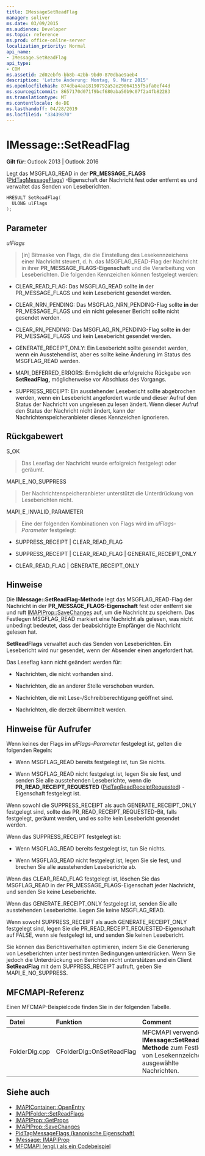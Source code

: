 ```yaml
---
title: IMessageSetReadFlag
manager: soliver
ms.date: 03/09/2015
ms.audience: Developer
ms.topic: reference
ms.prod: office-online-server
localization_priority: Normal
api_name:
- IMessage.SetReadFlag
api_type:
- COM
ms.assetid: 2d02ebf6-bb8b-42bb-9bd0-870dbae9aeb4
description: 'Letzte Änderung: Montag, 9. März 2015'
ms.openlocfilehash: 874dba4aa18190792a52e29064155f5afa0ef44d
ms.sourcegitcommit: 8657170d071f9bcf680aba50b9c07f2a4fb82283
ms.translationtype: MT
ms.contentlocale: de-DE
ms.lasthandoff: 04/28/2019
ms.locfileid: "33439870"
---
```

# <a name="imessagesetreadflag"></a>IMessage::SetReadFlag

**Gilt für**: Outlook 2013 | Outlook 2016 
  
Legt das MSGFLAG_READ in der **PR_MESSAGE_FLAGS** ([PidTagMessageFlags](pidtagmessageflags-canonical-property.md)) -Eigenschaft der Nachricht fest oder entfernt es und verwaltet das Senden von Leseberichten.
  
```cpp
HRESULT SetReadFlag(
  ULONG ulFlags
);
```

## <a name="parameters"></a>Parameter

_ulFlags_
  
> [in] Bitmaske von Flags, die die Einstellung des Lesekennzeichens einer Nachricht steuert, d. h. das MSGFLAG_READ-Flag der Nachricht in ihrer **PR_MESSAGE_FLAGS-Eigenschaft** und die Verarbeitung von Leseberichten. Die folgenden Kennzeichen können festgelegt werden: 
    
  - CLEAR_READ_FLAG: Das MSGFLAG_READ sollte **in** der PR_MESSAGE_FLAGS und kein Lesebericht gesendet werden. 
      
  - CLEAR_NRN_PENDING: Das MSGFLAG_NRN_PENDING-Flag sollte **in** der PR_MESSAGE_FLAGS und ein nicht gelesener Bericht sollte nicht gesendet werden. 
      
  - CLEAR_RN_PENDING: Das MSGFLAG_RN_PENDING-Flag sollte **in** der PR_MESSAGE_FLAGS und kein Lesebericht gesendet werden. 
      
  - GENERATE_RECEIPT_ONLY: Ein Lesebericht sollte gesendet werden, wenn ein Ausstehend ist, aber es sollte keine Änderung im Status des MSGFLAG_READ werden.
      
  - MAPI_DEFERRED_ERRORS: Ermöglicht die erfolgreiche Rückgabe von **SetReadFlag,** möglicherweise vor Abschluss des Vorgangs. 
      
  - SUPPRESS_RECEIPT: Ein ausstehender Lesebericht sollte abgebrochen werden, wenn ein Lesebericht angefordert wurde und dieser Aufruf den Status der Nachricht von ungelesen zu lesen ändert. Wenn dieser Aufruf den Status der Nachricht nicht ändert, kann der Nachrichtenspeicheranbieter dieses Kennzeichen ignorieren.
    
## <a name="return-value"></a>Rückgabewert

S_OK 
  
> Das Leseflag der Nachricht wurde erfolgreich festgelegt oder geräumt.
    
MAPI_E_NO_SUPPRESS 
  
> Der Nachrichtenspeicheranbieter unterstützt die Unterdrückung von Leseberichten nicht.
    
MAPI_E_INVALID_PARAMETER 
  
> Eine der folgenden Kombinationen von Flags wird im  _ulFlags-Parameter_ festgelegt: 
    
   - SUPPRESS_RECEIPT | CLEAR_READ_FLAG 
    
   - SUPPRESS_RECEIPT | CLEAR_READ_FLAG | GENERATE_RECEIPT_ONLY
    
   - CLEAR_READ_FLAG | GENERATE_RECEIPT_ONLY
    
## <a name="remarks"></a>Hinweise

Die **IMessage::SetReadFlag-Methode** legt das MSGFLAG_READ-Flag der Nachricht in der **PR_MESSAGE_FLAGS-Eigenschaft** fest oder entfernt sie und ruft [IMAPIProp::SaveChanges](imapiprop-savechanges.md) auf, um die Nachricht zu speichern. Das Festlegen MSGFLAG_READ markiert eine Nachricht als gelesen, was nicht unbedingt bedeutet, dass der beabsichtigte Empfänger die Nachricht gelesen hat. 
  
**SetReadFlags** verwaltet auch das Senden von Leseberichten. Ein Lesebericht wird nur gesendet, wenn der Absender einen angefordert hat. 
  
Das Leseflag kann nicht geändert werden für:
  
- Nachrichten, die nicht vorhanden sind.
    
- Nachrichten, die an anderer Stelle verschoben wurden.
    
- Nachrichten, die mit Lese-/Schreibberechtigung geöffnet sind.
    
- Nachrichten, die derzeit übermittelt werden.
    
## <a name="notes-to-callers"></a>Hinweise für Aufrufer

Wenn keines der Flags im  _ulFlags-Parameter_ festgelegt ist, gelten die folgenden Regeln: 
  
- Wenn MSGFLAG_READ bereits festgelegt ist, tun Sie nichts.
    
- Wenn MSGFLAG_READ nicht festgelegt ist, legen Sie sie fest, und senden Sie alle ausstehenden Leseberichte, wenn die **PR_READ_RECEIPT_REQUESTED** ([PidTagReadReceiptRequested](pidtagreadreceiptrequested-canonical-property.md)) -Eigenschaft festgelegt ist.
    
Wenn sowohl die SUPPRESS_RECEIPT als auch GENERATE_RECEIPT_ONLY festgelegt sind, sollte das PR_READ_RECEIPT_REQUESTED-Bit, falls festgelegt, geräumt werden, und es sollte kein Lesebericht gesendet werden.
  
Wenn das SUPPRESS_RECEIPT festgelegt ist:
  
- Wenn MSGFLAG_READ bereits festgelegt ist, tun Sie nichts. 
    
- Wenn MSGFLAG_READ nicht festgelegt ist, legen Sie sie fest, und brechen Sie alle ausstehenden Leseberichte ab.
    
Wenn das CLEAR_READ_FLAG festgelegt ist, löschen Sie das MSGFLAG_READ in der  PR_MESSAGE_FLAGS-Eigenschaft jeder Nachricht, und senden Sie keine Leseberichte. 
  
Wenn das GENERATE_RECEIPT_ONLY festgelegt ist, senden Sie alle ausstehenden Leseberichte. Legen Sie keine MSGFLAG_READ.
  
Wenn sowohl SUPPRESS_RECEIPT als auch GENERATE_RECEIPT_ONLY festgelegt sind, legen Sie die PR_READ_RECEIPT_REQUESTED-Eigenschaft auf FALSE, wenn sie festgelegt ist, und senden Sie keinen Lesebericht.
  
Sie können das Berichtsverhalten optimieren, indem Sie die Generierung von Leseberichten unter bestimmten Bedingungen unterdrücken. Wenn Sie jedoch die Unterdrückung von Berichten nicht unterstützen und ein Client **SetReadFlag** mit dem SUPPRESS_RECEIPT aufruft, geben Sie MAPI_E_NO_SUPPRESS. 
  
## <a name="mfcmapi-reference"></a>MFCMAPI-Referenz

Einen MFCMAP-Beispielcode finden Sie in der folgenden Tabelle.
  
|**Datei**|**Funktion**|**Comment**|
|:-----|:-----|:-----|
|FolderDlg.cpp  <br/> |CFolderDlg::OnSetReadFlag  <br/> |MFCMAPI verwendet die **IMessage::SetReadFlag-Methode** zum Festlegen von Lesekennzeichen für ausgewählte Nachrichten.  <br/> |
   
## <a name="see-also"></a>Siehe auch

- [IMAPIContainer::OpenEntry](imapicontainer-openentry.md)  
- [IMAPIFolder::SetReadFlags](imapifolder-setreadflags.md)  
- [IMAPIProp::GetProps](imapiprop-getprops.md)  
- [IMAPIProp::SaveChanges](imapiprop-savechanges.md) 
- [PidTagMessageFlags (kanonische Eigenschaft)](pidtagmessageflags-canonical-property.md) 
- [IMessage: IMAPIProp](imessageimapiprop.md)
- [MFCMAPI (engl.) als ein Codebeispiel](mfcmapi-as-a-code-sample.md)

